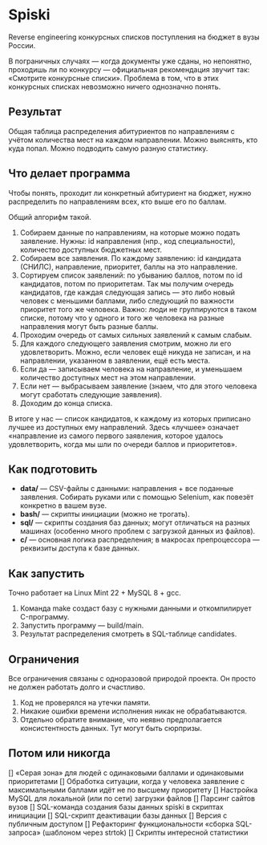 # Spiski
Reverse engineering конкурсных списков поступления на бюджет в вузы России.

В пограничных случаях — когда документы уже сданы, но непонятно, проходишь ли по конкурсу — официальная рекомендация звучит так: «Смотрите конкурсные списки». Проблема в том, что в этих конкурсных списках невозможно ничего однозначно понять.

## Результат
Общая таблица распределения абитуриентов по направлениям с учётом количества мест на каждом направлении. Можно выяснять, кто куда попал. Можно подводить самую разную статистику.

## Что делает программа
Чтобы понять, проходит ли конкретный абитуриент на бюджет, нужно распределить по направлениям всех, кто выше его по баллам.

Общий алгорифм такой.
1. Собираем данные по направлениям, на которые можно подать заявление. Нужны: id направления (нпр., код специальности), количество доступных бюджетных мест.
2. Собираем все заявления. По каждому заявлению: id кандидата (СНИЛС), направление, приоритет, баллы на это направление.
3. Сортируем список заявлений: по убыванию баллов, потом по id кандидатов, потом по приоритетам. Так мы получим очередь кандидатов, где каждая следующая запись — это либо новый человек с меньшими баллами, либо следующий по важности приоритет того же человека. Важно: люди не группируются в таком списке, потому что у одного и того же человека на разные направления могут быть разные баллы.
4. Проходим очередь от самых сильных заявлений к самым слабым.
5. Для каждого следующего заявления смотрим, можно ли его удовлетворить. Можно, если человек ещё никуда не записан, и на направлении, указанном в заявлении, ещё есть места.
  1. Если да — записываем человека на направление, и уменьшаем количество доступных мест на этом направлении.
  2. Если нет — выбрасываем заявление (знаем, что для этого человека могут сработать следующие заявления).
6. Доходим до конца списка.

В итоге у нас — список кандидатов, к каждому из которых приписано лучшее из доступных ему направлений. Здесь «лучшее» означает «направление из самого первого заявления, которое удалось удовлетворить, когда мы шли по очереди баллов и приоритетов».

## Как подготовить
* **data/** — CSV-файлы с данными: направления + все поданные заявления. Собирать руками или с помощью Selenium, как повезёт конкретно в вашем вузе.
* **bash/** — скрипты инициации (можно не трогать).
* **sql/** — скрипты создания баз данных; могут отличаться на разных машинах (особенно много проблем с загрузкой данных из файлов).
* **c/** — основная логика распределения; в макросах препроцессора — реквизиты доступа к базе данных.

## Как запустить
Точно работает на Linux Mint 22 + MySQL 8 + gcc.
1. Команда make создаст базу с нужными данными и откомпилирует C-программу.
2. Запустить программу — build/main.
3. Результат распределения смотреть в SQL-таблице candidates.

## Ограничения
Все ограничения связаны с одноразовой природой проекта. Он просто не должен работать долго и счастливо.
1. Код не проверялся на утечки памяти.
2. Никакие ошибки времени исполнения никак не обрабатываются.
3. Отдельно обратите внимание, что неявно предполагается консистентность данных. Тут могут быть сюрпризы.

## Потом или никогда
[] «Серая зона» для людей с одинаковыми баллами и одинаковыми приоритетами
[] Обработка ситуации, когда у человека заявление с максимальными баллами идёт не по высшему приоритету
[] Настройка MySQL для локальной (или по сети) загрузки файлов
[] Парсинг сайтов вузов
[] SQL-команда создания базы данных spiski в скриптах инициации
[] SQL-скрипт деактивации базы данных
[] Версия с публичным доступом
[] Рефакторинг функциональности «сборка SQL-запроса» (шаблоном через strtok)
[] Скрипты интересной статистики

